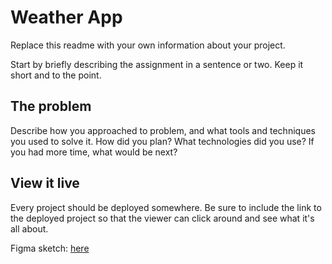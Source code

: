 # Weather App

Replace this readme with your own information about your project.

Start by briefly describing the assignment in a sentence or two. Keep it short and to the point.

## The problem

Describe how you approached to problem, and what tools and techniques you used to solve it. How did you plan? What technologies did you use? If you had more time, what would be next?

## View it live

Every project should be deployed somewhere. Be sure to include the link to the deployed project so that the viewer can click around and see what it's all about.

Figma sketch: <a href="https://www.figma.com/file/Tf6OFrSObyeldoBKiFO4ue/Project-4---Weather-App-API?node-id=611%3A897&t=kOmW7krjU9XCiwNb-0"> here </a> 
